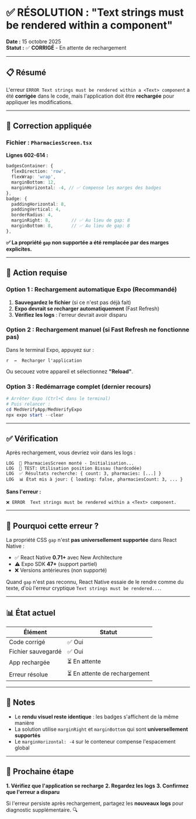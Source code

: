 # ✅ RÉSOLUTION : "Text strings must be rendered within a <Text> component"

**Date :** 15 octobre 2025  
**Statut :** ✅ **CORRIGÉ** - En attente de rechargement

---

## 📋 Résumé

L'erreur `ERROR Text strings must be rendered within a <Text> component` a été **corrigée** dans le code, mais l'application doit être **rechargée** pour appliquer les modifications.

---

## 🔧 Correction appliquée

### Fichier : `PharmaciesScreen.tsx`

**Lignes 602-614 :**

```typescript
badgesContainer: {
  flexDirection: 'row',
  flexWrap: 'wrap',
  marginBottom: 12,
  marginHorizontal: -4, // ✅ Compense les marges des badges
},
badge: {
  paddingHorizontal: 8,
  paddingVertical: 4,
  borderRadius: 4,
  marginRight: 8,        // ✅ Au lieu de gap: 8
  marginBottom: 8,       // ✅ Au lieu de gap: 8
},
```

**✅ La propriété `gap` non supportée a été remplacée par des marges explicites.**

---

## 🚀 Action requise

### Option 1 : Rechargement automatique Expo (Recommandé)

1. **Sauvegardez le fichier** (si ce n'est pas déjà fait)
2. **Expo devrait se recharger automatiquement** (Fast Refresh)
3. **Vérifiez les logs** : l'erreur devrait avoir disparu

### Option 2 : Rechargement manuel (si Fast Refresh ne fonctionne pas)

Dans le terminal Expo, appuyez sur :

```
r  →  Recharger l'application
```

Ou secouez votre appareil et sélectionnez **"Reload"**.

### Option 3 : Redémarrage complet (dernier recours)

```powershell
# Arrêter Expo (Ctrl+C dans le terminal)
# Puis relancer :
cd MedVerifyApp/MedVerifyExpo
npx expo start --clear
```

---

## ✅ Vérification

Après rechargement, vous devriez voir dans les logs :

```
LOG  🏥 PharmaciesScreen monté - Initialisation...
LOG  🧪 TEST: Utilisation position Bissau (hardcodée)
LOG  ✅ Résultats recherche: { count: 3, pharmacies: [...] }
LOG  📊 État mis à jour: { loading: false, pharmaciesCount: 3, ... }
```

**Sans l'erreur :**

```
❌ ERROR  Text strings must be rendered within a <Text> component.
```

---

## 🎯 Pourquoi cette erreur ?

La propriété CSS `gap` n'est **pas universellement supportée** dans React Native :

- ✅ React Native **0.71+** avec New Architecture
- ⚠️ Expo SDK **47+** (support partiel)
- ❌ Versions antérieures (non supporté)

Quand `gap` n'est pas reconnu, React Native essaie de le rendre comme du texte, d'où l'erreur cryptique `Text strings must be rendered...`.

---

## 📊 État actuel

| Élément            | Statut                        |
| ------------------ | ----------------------------- |
| Code corrigé       | ✅ Oui                        |
| Fichier sauvegardé | ✅ Oui                        |
| App rechargée      | ⏳ En attente                 |
| Erreur résolue     | ⏳ En attente de rechargement |

---

## 📝 Notes

- Le **rendu visuel reste identique** : les badges s'affichent de la même manière
- La solution utilise `marginRight` et `marginBottom` qui sont **universellement supportés**
- Le `marginHorizontal: -4` sur le conteneur compense l'espacement global

---

## 🎉 Prochaine étape

**1. Vérifiez que l'application se recharge**
**2. Regardez les logs**
**3. Confirmez que l'erreur a disparu**

Si l'erreur persiste après rechargement, partagez les **nouveaux logs** pour diagnostic supplémentaire. 🔍

